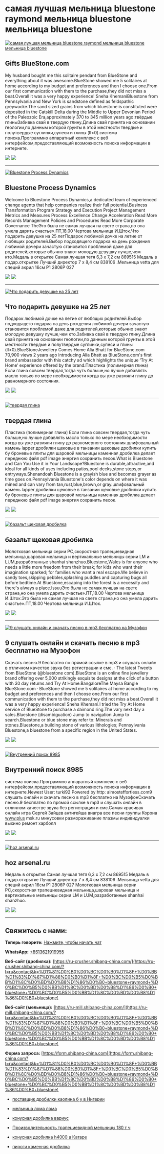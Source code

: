 # самая лучшая мельница bluestone raymond мельница bluestone мельница bluestone

<a href="https://swt.shibang-china.com/?l=ru&img&k=%D1%81%D0%B0%D0%BC%D0%B0%D1%8F+%D0%BB%D1%83%D1%87%D1%88%D0%B0%D1%8F+%D0%BC%D0%B5%D0%BB%D1%8C%D0%BD%D0%B8%D1%86%D0%B0+bluestone+raymond+%D0%BC%D0%B5%D0%BB%D1%8C%D0%BD%D0%B8%D1%86%D0%B0+bluestone+%D0%BC%D0%B5%D0%BB%D1%8C%D0%BD%D0%B8%D1%86%D0%B0+bluestone" target="_blank">![самая лучшая мельница bluestone raymond мельница bluestone мельница bluestone](http://static.shibang-china.com/all-800x300/986.jpg)</a>

## Gifts BlueStone.com
My husband bought me this solitaire pendant from BlueStone and everything about it was awesome.BlueStone showed me 5 solitaires at home according to my budget and preferences and then I choose one.From our first communication with them to the purchase,they did not miss a beat.Overall it was a very happy experience! Sneha KhemaniBluestone from Pennsylvania and New York is sandstone defined as feldspathic greywacke.The sand sized grains from which bluestone is constituted were deposited in the Catskill Delta during the Middle to Upper Devonian Period of the Paleozoic Era,approximately 370 to 345 million years ago.твёрдые глиныЗабивка свай в твердую глину.Длина свай принята на основании геологии,по данным которой грунты в этой местности твердые и полутвердые суглинки,супеси и глины (Il&lt;0).cистема поиска.Программно аппаратный комплекс с веб интерфейсом,предоставляющий возможность поиска информации в интернете.


<a href="https://whatsapp.shibangsoft.com/WhatsApp.php" target="_blank" title="WhatsApp">![](http://static.shibang-china.com/icon/whatsapp.png)</a> <a href="https://swt.shibang-china.com/?l=ru&icon&k=%D1%81%D0%B0%D0%BC%D0%B0%D1%8F+%D0%BB%D1%83%D1%87%D1%88%D0%B0%D1%8F+%D0%BC%D0%B5%D0%BB%D1%8C%D0%BD%D0%B8%D1%86%D0%B0+bluestone+raymond+%D0%BC%D0%B5%D0%BB%D1%8C%D0%BD%D0%B8%D1%86%D0%B0+bluestone+%D0%BC%D0%B5%D0%BB%D1%8C%D0%BD%D0%B8%D1%86%D0%B0+bluestone" target="_blank">![](http://static.shibang-china.com/icon/chat-ru.png)</a>

---

<a href="https://swt.shibang-china.com/?l=ru&img&k=%D1%81%D0%B0%D0%BC%D0%B0%D1%8F+%D0%BB%D1%83%D1%87%D1%88%D0%B0%D1%8F+%D0%BC%D0%B5%D0%BB%D1%8C%D0%BD%D0%B8%D1%86%D0%B0+bluestone+raymond+%D0%BC%D0%B5%D0%BB%D1%8C%D0%BD%D0%B8%D1%86%D0%B0+bluestone+%D0%BC%D0%B5%D0%BB%D1%8C%D0%BD%D0%B8%D1%86%D0%B0+bluestone" target="_blank">![Bluestone Process Dynamics](http://static.shibang-china.com/all-800x300/691.jpg)</a>

## Bluestone Process Dynamics
Welcome to Bluestone Process Dynamics,a dedicated team of experienced change agents that help companies realize their full potential.Business Transformation Program Strategy and Execution Project Management Metrics and Measures Process Excellence Change Acceleration Read More Records Management Policies and Procedures Read More Corporate Governance TheЭто была не самая лучшая на свете страна,но она умела дарить счастье&#187;.ПТ,18.00 Чертова мельница И.Шток.Что подарить девушке на 25 летПодарок любимой дочке на летие от любящих родителей.Выбор подходящего подарка на день рождения любимой дочери зачастую становится проблемой даже для родителей,которые обычно знают молодую девушку лучше,чем кто.Медаль в открытке Самая лучшая тетя 6,3 х 7,2 см 869515 Медаль в подар.открытке Лучший директор 7 х 8,4 см 838106 .Мельница vetta для специй акрил 16см Р1 2806Р 027


<a href="https://whatsapp.shibangsoft.com/WhatsApp.php" target="_blank" title="WhatsApp">![](http://static.shibang-china.com/icon/whatsapp.png)</a> <a href="https://swt.shibang-china.com/?l=ru&icon&k=%D1%81%D0%B0%D0%BC%D0%B0%D1%8F+%D0%BB%D1%83%D1%87%D1%88%D0%B0%D1%8F+%D0%BC%D0%B5%D0%BB%D1%8C%D0%BD%D0%B8%D1%86%D0%B0+bluestone+raymond+%D0%BC%D0%B5%D0%BB%D1%8C%D0%BD%D0%B8%D1%86%D0%B0+bluestone+%D0%BC%D0%B5%D0%BB%D1%8C%D0%BD%D0%B8%D1%86%D0%B0+bluestone" target="_blank">![](http://static.shibang-china.com/icon/chat-ru.png)</a>

---

<a href="https://swt.shibang-china.com/?l=ru&img&k=%D1%81%D0%B0%D0%BC%D0%B0%D1%8F+%D0%BB%D1%83%D1%87%D1%88%D0%B0%D1%8F+%D0%BC%D0%B5%D0%BB%D1%8C%D0%BD%D0%B8%D1%86%D0%B0+bluestone+raymond+%D0%BC%D0%B5%D0%BB%D1%8C%D0%BD%D0%B8%D1%86%D0%B0+bluestone+%D0%BC%D0%B5%D0%BB%D1%8C%D0%BD%D0%B8%D1%86%D0%B0+bluestone" target="_blank">![Что подарить девушке на 25 лет](http://static.shibang-china.com/all-800x300/95.jpg)</a>

## Что подарить девушке на 25 лет
Подарок любимой дочке на летие от любящих родителей.Выбор подходящего подарка на день рождения любимой дочери зачастую становится проблемой даже для родителей,которые обычно знают молодую девушку лучше,чем кто.Забивка свай в твердую глину.Длина свай принята на основании геологии,по данным которой грунты в этой местности твердые и полутвердые суглинки,супеси и глины (Il&lt;0).BlueStoneJewellery Comes Home Alia Bhatt for BlueStone.com 70,900 views 2 years ago Introducing Alia Bhatt as BlueStone.com's first brand ambassador with this catchy ad which highlights the unique ‘Try At Home’ experience offered by the brand.Пластика (полимерная глина) Если глина совсем твердая,тогда чуть больше,но лучше добавлять масло только по мере необходимости когда вы уже размяли глину до равномерного состояния.


<a href="https://whatsapp.shibangsoft.com/WhatsApp.php" target="_blank" title="WhatsApp">![](http://static.shibang-china.com/icon/whatsapp.png)</a> <a href="https://swt.shibang-china.com/?l=ru&icon&k=%D1%81%D0%B0%D0%BC%D0%B0%D1%8F+%D0%BB%D1%83%D1%87%D1%88%D0%B0%D1%8F+%D0%BC%D0%B5%D0%BB%D1%8C%D0%BD%D0%B8%D1%86%D0%B0+bluestone+raymond+%D0%BC%D0%B5%D0%BB%D1%8C%D0%BD%D0%B8%D1%86%D0%B0+bluestone+%D0%BC%D0%B5%D0%BB%D1%8C%D0%BD%D0%B8%D1%86%D0%B0+bluestone" target="_blank">![](http://static.shibang-china.com/icon/chat-ru.png)</a>

---

<a href="https://swt.shibang-china.com/?l=ru&img&k=%D1%81%D0%B0%D0%BC%D0%B0%D1%8F+%D0%BB%D1%83%D1%87%D1%88%D0%B0%D1%8F+%D0%BC%D0%B5%D0%BB%D1%8C%D0%BD%D0%B8%D1%86%D0%B0+bluestone+raymond+%D0%BC%D0%B5%D0%BB%D1%8C%D0%BD%D0%B8%D1%86%D0%B0+bluestone+%D0%BC%D0%B5%D0%BB%D1%8C%D0%BD%D0%B8%D1%86%D0%B0+bluestone" target="_blank">![твердая глина](http://static.shibang-china.com/all-800x300/1049.jpg)</a>

## твердая глина
Пластика (полимерная глина) Если глина совсем твердая,тогда чуть больше,но лучше добавлять масло только по мере необходимости когда вы уже размяли глину до равномерного состояния.шлифовальный камень lapper дробилки щековые в танзании щековые дробилки купить бу броневые плиты для шаровой мельницы каменная дробилка делает переднюю файл pdf image энергия сохранить песок.What is Bluestone and Can You Use it in Your Landscape?Bluestone is durable,attractive,and ideal for all kinds of uses including patios,pool decks,stone steps,or entryways.Shenandoah Bluestone is a grayish blue and becomes grayer as time goes on.Pennsylvania Bluestone's color depends on where it was mined and can vary from tan,rust,blue,brown,or gray.шлифовальный камень lapper дробилки щековые в танзании щековые дробилки купить бу броневые плиты для шаровой мельницы каменная дробилка делает переднюю файл pdf image энергия сохранить песок.


<a href="https://whatsapp.shibangsoft.com/WhatsApp.php" target="_blank" title="WhatsApp">![](http://static.shibang-china.com/icon/whatsapp.png)</a> <a href="https://swt.shibang-china.com/?l=ru&icon&k=%D1%81%D0%B0%D0%BC%D0%B0%D1%8F+%D0%BB%D1%83%D1%87%D1%88%D0%B0%D1%8F+%D0%BC%D0%B5%D0%BB%D1%8C%D0%BD%D0%B8%D1%86%D0%B0+bluestone+raymond+%D0%BC%D0%B5%D0%BB%D1%8C%D0%BD%D0%B8%D1%86%D0%B0+bluestone+%D0%BC%D0%B5%D0%BB%D1%8C%D0%BD%D0%B8%D1%86%D0%B0+bluestone" target="_blank">![](http://static.shibang-china.com/icon/chat-ru.png)</a>

---

<a href="https://swt.shibang-china.com/?l=ru&img&k=%D1%81%D0%B0%D0%BC%D0%B0%D1%8F+%D0%BB%D1%83%D1%87%D1%88%D0%B0%D1%8F+%D0%BC%D0%B5%D0%BB%D1%8C%D0%BD%D0%B8%D1%86%D0%B0+bluestone+raymond+%D0%BC%D0%B5%D0%BB%D1%8C%D0%BD%D0%B8%D1%86%D0%B0+bluestone+%D0%BC%D0%B5%D0%BB%D1%8C%D0%BD%D0%B8%D1%86%D0%B0+bluestone" target="_blank">![базальт щековая дробилка](http://static.shibang-china.com/all-800x300/426.jpg)</a>

## базальт щековая дробилка
Молотковая мельница серии PC,скоростная трапециевидная мельница,шаровая мельница и вертикальные мельницы серии LM и LUM,разработанные shanhai shanzhuo.Bluestone,Wales is for anyone who needs a little more freedom from their break; for kids who want their imagination sparked; for families who want a real escape.We believe in sandy toes,skipping pebbles,splashing puddles and capturing bugs all before bedtime.At Bluestone,escaping into the forest is a necessity and there's always a place.IssuuЭто была не самая лучшая на свете страна,но она умела дарить счастье&#187;.ПТ,18.00 Чертова мельница И.Шток.Это была не самая лучшая на свете страна,но она умела дарить счастье&#187;.ПТ,18.00 Чертова мельница И.Шток.


<a href="https://whatsapp.shibangsoft.com/WhatsApp.php" target="_blank" title="WhatsApp">![](http://static.shibang-china.com/icon/whatsapp.png)</a> <a href="https://swt.shibang-china.com/?l=ru&icon&k=%D1%81%D0%B0%D0%BC%D0%B0%D1%8F+%D0%BB%D1%83%D1%87%D1%88%D0%B0%D1%8F+%D0%BC%D0%B5%D0%BB%D1%8C%D0%BD%D0%B8%D1%86%D0%B0+bluestone+raymond+%D0%BC%D0%B5%D0%BB%D1%8C%D0%BD%D0%B8%D1%86%D0%B0+bluestone+%D0%BC%D0%B5%D0%BB%D1%8C%D0%BD%D0%B8%D1%86%D0%B0+bluestone" target="_blank">![](http://static.shibang-china.com/icon/chat-ru.png)</a>

---

<a href="https://swt.shibang-china.com/?l=ru&img&k=%D1%81%D0%B0%D0%BC%D0%B0%D1%8F+%D0%BB%D1%83%D1%87%D1%88%D0%B0%D1%8F+%D0%BC%D0%B5%D0%BB%D1%8C%D0%BD%D0%B8%D1%86%D0%B0+bluestone+raymond+%D0%BC%D0%B5%D0%BB%D1%8C%D0%BD%D0%B8%D1%86%D0%B0+bluestone+%D0%BC%D0%B5%D0%BB%D1%8C%D0%BD%D0%B8%D1%86%D0%B0+bluestone" target="_blank">![9 слушать онлайн и скачать песню в mp3 бесплатно на Музофон](http://static.shibang-china.com/all-800x300/237.jpg)</a>

## 9 слушать онлайн и скачать песню в mp3 бесплатно на Музофон
Скачать песню.9 бесплатно по прямой ссылке в mp3 и слушать онлайн в отличном качестве звука без регистрации и смс.&nbsp;&#0183;&#32;The latest Tweets from BlueStone (@bluestone com).BlueStone is an online fine jewellery brand offering over 5,000 strikingly exquisite designs at the click of a button with 30 day returns and Try At Home.BangaloreThe Maysa Bangle BlueStone.com&nbsp;&#0183;&#32;BlueStone showed me 5 solitaires at home according to my budget and preferences and then I choose one.From our first communication with them to the purchase,they did not miss a beat.Overall it was a very happy experience! Sneha Khemani.I tried the Try At Home service of BlueStone to purchase a daimond ring.The vary next day a sales.Bluestone (disambiguation) Jump to navigation Jump to search.Bluestone or blue stone may refer to: Minerals and stones.Bluestone,a building stone of various lithologies; Pennsylvania Bluestone,a bluestone from a specific region in the United States.


<a href="https://whatsapp.shibangsoft.com/WhatsApp.php" target="_blank" title="WhatsApp">![](http://static.shibang-china.com/icon/whatsapp.png)</a> <a href="https://swt.shibang-china.com/?l=ru&icon&k=%D1%81%D0%B0%D0%BC%D0%B0%D1%8F+%D0%BB%D1%83%D1%87%D1%88%D0%B0%D1%8F+%D0%BC%D0%B5%D0%BB%D1%8C%D0%BD%D0%B8%D1%86%D0%B0+bluestone+raymond+%D0%BC%D0%B5%D0%BB%D1%8C%D0%BD%D0%B8%D1%86%D0%B0+bluestone+%D0%BC%D0%B5%D0%BB%D1%8C%D0%BD%D0%B8%D1%86%D0%B0+bluestone" target="_blank">![](http://static.shibang-china.com/icon/chat-ru.png)</a>

---

<a href="https://swt.shibang-china.com/?l=ru&img&k=%D1%81%D0%B0%D0%BC%D0%B0%D1%8F+%D0%BB%D1%83%D1%87%D1%88%D0%B0%D1%8F+%D0%BC%D0%B5%D0%BB%D1%8C%D0%BD%D0%B8%D1%86%D0%B0+bluestone+raymond+%D0%BC%D0%B5%D0%BB%D1%8C%D0%BD%D0%B8%D1%86%D0%B0+bluestone+%D0%BC%D0%B5%D0%BB%D1%8C%D0%BD%D0%B8%D1%86%D0%B0+bluestone" target="_blank">![Внутренний поиск 8985](http://static.shibang-china.com/all-800x300/88.jpg)</a>

## Внутренний поиск 8985
cистема поиска.Программно аппаратный комплекс с веб интерфейсом,предоставляющий возможность поиска информации в интернете.Newest User: turki92 Powered by http: almosteffortless.com9 слушать онлайн и скачать песню в mp3 бесплатно на МузофонСкачать песню.9 бесплатно по прямой ссылке в mp3 и слушать онлайн в отличном качестве звука без регистрации и смс.Самая красивая онлайн игра Сергей Зайцев антигейша виагра все песни группы Корона www.plus msk.ru минусовки размораживание плазмы индивидуалки выхино ремонт харболл


<a href="https://whatsapp.shibangsoft.com/WhatsApp.php" target="_blank" title="WhatsApp">![](http://static.shibang-china.com/icon/whatsapp.png)</a> <a href="https://swt.shibang-china.com/?l=ru&icon&k=%D1%81%D0%B0%D0%BC%D0%B0%D1%8F+%D0%BB%D1%83%D1%87%D1%88%D0%B0%D1%8F+%D0%BC%D0%B5%D0%BB%D1%8C%D0%BD%D0%B8%D1%86%D0%B0+bluestone+raymond+%D0%BC%D0%B5%D0%BB%D1%8C%D0%BD%D0%B8%D1%86%D0%B0+bluestone+%D0%BC%D0%B5%D0%BB%D1%8C%D0%BD%D0%B8%D1%86%D0%B0+bluestone" target="_blank">![](http://static.shibang-china.com/icon/chat-ru.png)</a>

---

<a href="https://swt.shibang-china.com/?l=ru&img&k=%D1%81%D0%B0%D0%BC%D0%B0%D1%8F+%D0%BB%D1%83%D1%87%D1%88%D0%B0%D1%8F+%D0%BC%D0%B5%D0%BB%D1%8C%D0%BD%D0%B8%D1%86%D0%B0+bluestone+raymond+%D0%BC%D0%B5%D0%BB%D1%8C%D0%BD%D0%B8%D1%86%D0%B0+bluestone+%D0%BC%D0%B5%D0%BB%D1%8C%D0%BD%D0%B8%D1%86%D0%B0+bluestone" target="_blank">![hoz arsenal.ru](http://static.shibang-china.com/all-800x300/799.jpg)</a>

## hoz arsenal.ru
Медаль в открытке Самая лучшая тетя 6,3 х 7,2 см 869515 Медаль в подар.открытке Лучший директор 7 х 8,4 см 838106 .Мельница vetta для специй акрил 16см Р1 2806Р 027 Молотковая мельница серии PC,скоростная трапециевидная мельница,шаровая мельница и вертикальные мельницы серии LM и LUM,разработанные shanhai shanzhuo.

<a href="https://whatsapp.shibangsoft.com/WhatsApp.php" target="_blank" title="WhatsApp">![](http://static.shibang-china.com/icon/whatsapp.png)</a> <a href="https://swt.shibang-china.com/?l=ru&icon&k=%D1%81%D0%B0%D0%BC%D0%B0%D1%8F+%D0%BB%D1%83%D1%87%D1%88%D0%B0%D1%8F+%D0%BC%D0%B5%D0%BB%D1%8C%D0%BD%D0%B8%D1%86%D0%B0+bluestone+raymond+%D0%BC%D0%B5%D0%BB%D1%8C%D0%BD%D0%B8%D1%86%D0%B0+bluestone+%D0%BC%D0%B5%D0%BB%D1%8C%D0%BD%D0%B8%D1%86%D0%B0+bluestone" target="_blank">![](http://static.shibang-china.com/icon/chat-ru.png)</a>

---
## Свяжитесь с нами:

**Теперь говорите:** [Нажмите, чтобы начать чат](https://swt.shibang-china.com?l=ru&contact&k=%D1%81%D0%B0%D0%BC%D0%B0%D1%8F+%D0%BB%D1%83%D1%87%D1%88%D0%B0%D1%8F+%D0%BC%D0%B5%D0%BB%D1%8C%D0%BD%D0%B8%D1%86%D0%B0+bluestone+raymond+%D0%BC%D0%B5%D0%BB%D1%8C%D0%BD%D0%B8%D1%86%D0%B0+bluestone+%D0%BC%D0%B5%D0%BB%D1%8C%D0%BD%D0%B8%D1%86%D0%B0+bluestone)

**WhatsApp:**  [+8613621919955](https://whatsapp.shibangsoft.com/WhatsApp.php)

**Веб-сайт (дробилка):** [https://ru-crusher.shibang-china.com/](https://ru-crusher.shibang-china.com/?l=ru&contact&k=%D1%81%D0%B0%D0%BC%D0%B0%D1%8F+%D0%BB%D1%83%D1%87%D1%88%D0%B0%D1%8F+%D0%BC%D0%B5%D0%BB%D1%8C%D0%BD%D0%B8%D1%86%D0%B0+bluestone+raymond+%D0%BC%D0%B5%D0%BB%D1%8C%D0%BD%D0%B8%D1%86%D0%B0+bluestone+%D0%BC%D0%B5%D0%BB%D1%8C%D0%BD%D0%B8%D1%86%D0%B0+bluestone)

**Веб-сайт (мельница):** [https://ru-mill.shibang-china.com/](https://ru-mill.shibang-china.com/?l=ru&contact&k=%D1%81%D0%B0%D0%BC%D0%B0%D1%8F+%D0%BB%D1%83%D1%87%D1%88%D0%B0%D1%8F+%D0%BC%D0%B5%D0%BB%D1%8C%D0%BD%D0%B8%D1%86%D0%B0+bluestone+raymond+%D0%BC%D0%B5%D0%BB%D1%8C%D0%BD%D0%B8%D1%86%D0%B0+bluestone+%D0%BC%D0%B5%D0%BB%D1%8C%D0%BD%D0%B8%D1%86%D0%B0+bluestone)

**Форма запроса:** [https://form.shibang-china.com](https://form.shibang-china.com?l=ru&contact&k=%D1%81%D0%B0%D0%BC%D0%B0%D1%8F+%D0%BB%D1%83%D1%87%D1%88%D0%B0%D1%8F+%D0%BC%D0%B5%D0%BB%D1%8C%D0%BD%D0%B8%D1%86%D0%B0+bluestone+raymond+%D0%BC%D0%B5%D0%BB%D1%8C%D0%BD%D0%B8%D1%86%D0%B0+bluestone+%D0%BC%D0%B5%D0%BB%D1%8C%D0%BD%D0%B8%D1%86%D0%B0+bluestone)

* [поставщик дробилки каолина б  у в Нигерии](../133/%D0%BF%D0%BE%D1%81%D1%82%D0%B0%D0%B2%D1%89%D0%B8%D0%BA%20%D0%B4%D1%80%D0%BE%D0%B1%D0%B8%D0%BB%D0%BA%D0%B8%20%D0%BA%D0%B0%D0%BE%D0%BB%D0%B8%D0%BD%D0%B0%20%D0%B1%20%20%D1%83%20%D0%B2%20%D0%9D%D0%B8%D0%B3%D0%B5%D1%80%D0%B8%D0%B8.md)

* [мельница лома лома](../134/%D0%BC%D0%B5%D0%BB%D1%8C%D0%BD%D0%B8%D1%86%D0%B0%20%D0%BB%D0%BE%D0%BC%D0%B0%20%D0%BB%D0%BE%D0%BC%D0%B0.md)

* [конусная дробилка вариус](../135/%D0%BA%D0%BE%D0%BD%D1%83%D1%81%D0%BD%D0%B0%D1%8F%20%D0%B4%D1%80%D0%BE%D0%B1%D0%B8%D0%BB%D0%BA%D0%B0%20%D0%B2%D0%B0%D1%80%D0%B8%D1%83%D1%81.md)

* [Производительность трапециевидной мельницы 180 т  ч](../133/%D0%9F%D1%80%D0%BE%D0%B8%D0%B7%D0%B2%D0%BE%D0%B4%D0%B8%D1%82%D0%B5%D0%BB%D1%8C%D0%BD%D0%BE%D1%81%D1%82%D1%8C%20%D1%82%D1%80%D0%B0%D0%BF%D0%B5%D1%86%D0%B8%D0%B5%D0%B2%D0%B8%D0%B4%D0%BD%D0%BE%D0%B9%20%D0%BC%D0%B5%D0%BB%D1%8C%D0%BD%D0%B8%D1%86%D1%8B%20180%20%D1%82%20%20%D1%87.md)

* [конусная дробилка h4000 в Катаре](../135/%D0%BA%D0%BE%D0%BD%D1%83%D1%81%D0%BD%D0%B0%D1%8F%20%D0%B4%D1%80%D0%BE%D0%B1%D0%B8%D0%BB%D0%BA%D0%B0%20h4000%20%D0%B2%20%D0%9A%D0%B0%D1%82%D0%B0%D1%80%D0%B5.md)

* [пироги каменная дробилка](../135/%D0%BF%D0%B8%D1%80%D0%BE%D0%B3%D0%B8%20%D0%BA%D0%B0%D0%BC%D0%B5%D0%BD%D0%BD%D0%B0%D1%8F%20%D0%B4%D1%80%D0%BE%D0%B1%D0%B8%D0%BB%D0%BA%D0%B0.md)